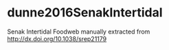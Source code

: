 # dunne2016SenakIntertidal
Senak Intertidal Foodweb manually extracted from http://dx.doi.org/10.1038/srep21179
